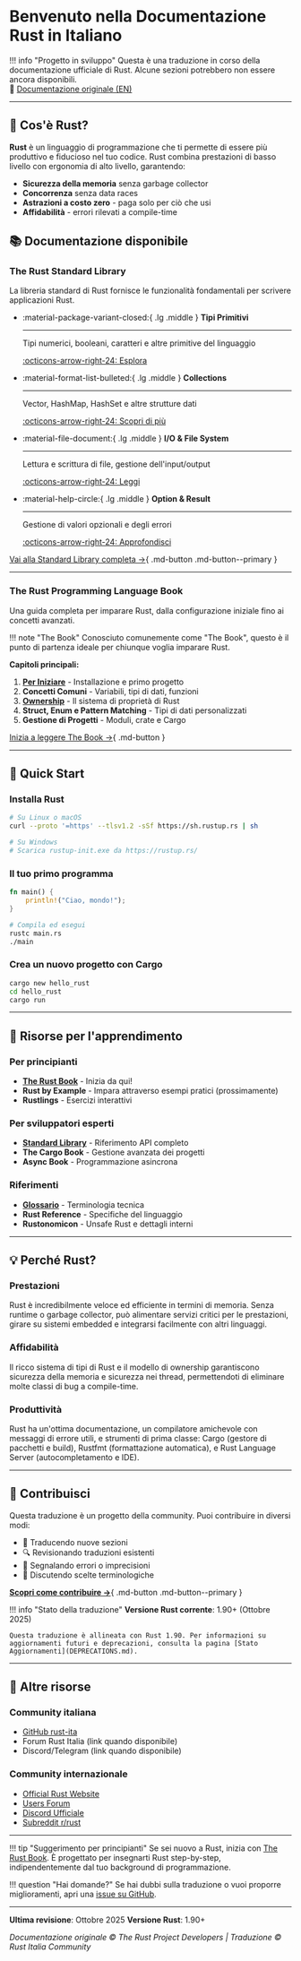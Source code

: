 # Benvenuto nella Documentazione Rust in Italiano

!!! info "Progetto in sviluppo"
    Questa è una traduzione in corso della documentazione ufficiale di Rust. Alcune sezioni potrebbero non essere ancora disponibili.  
    📖 [Documentazione originale (EN)](https://doc.rust-lang.org/)

---

## 🦀 Cos'è Rust?

**Rust** è un linguaggio di programmazione che ti permette di essere più produttivo e fiducioso nel tuo codice. Rust combina prestazioni di basso livello con ergonomia di alto livello, garantendo:

- **Sicurezza della memoria** senza garbage collector
- **Concorrenza** senza data races
- **Astrazioni a costo zero** - paga solo per ciò che usi
- **Affidabilità** - errori rilevati a compile-time

## 📚 Documentazione disponibile

### The Rust Standard Library

La libreria standard di Rust fornisce le funzionalità fondamentali per scrivere applicazioni Rust.

<div class="grid cards" markdown>

-   :material-package-variant-closed:{ .lg .middle } __Tipi Primitivi__

    ---

    Tipi numerici, booleani, caratteri e altre primitive del linguaggio

    [:octicons-arrow-right-24: Esplora](std/primitives.md)

-   :material-format-list-bulleted:{ .lg .middle } __Collections__

    ---

    Vector, HashMap, HashSet e altre strutture dati

    [:octicons-arrow-right-24: Scopri di più](std/collections/index.md)

-   :material-file-document:{ .lg .middle } __I/O & File System__

    ---

    Lettura e scrittura di file, gestione dell'input/output

    [:octicons-arrow-right-24: Leggi](std/io/index.md)

-   :material-help-circle:{ .lg .middle } __Option & Result__

    ---

    Gestione di valori opzionali e degli errori

    [:octicons-arrow-right-24: Approfondisci](std/option-result.md)

</div>

[Vai alla Standard Library completa →](std/index.md){ .md-button .md-button--primary }

---

### The Rust Programming Language Book

Una guida completa per imparare Rust, dalla configurazione iniziale fino ai concetti avanzati.

!!! note "The Book"
    Conosciuto comunemente come "The Book", questo è il punto di partenza ideale per chiunque voglia imparare Rust.

**Capitoli principali:**

1. **[Per Iniziare](book/ch01-getting-started.md)** - Installazione e primo progetto
2. **Concetti Comuni** - Variabili, tipi di dati, funzioni
3. **[Ownership](book/ch04-ownership.md)** - Il sistema di proprietà di Rust
4. **Struct, Enum e Pattern Matching** - Tipi di dati personalizzati
5. **Gestione di Progetti** - Moduli, crate e Cargo

[Inizia a leggere The Book →](book/index.md){ .md-button }

---

## 🚀 Quick Start

### Installa Rust

```bash
# Su Linux o macOS
curl --proto '=https' --tlsv1.2 -sSf https://sh.rustup.rs | sh

# Su Windows
# Scarica rustup-init.exe da https://rustup.rs/
```

### Il tuo primo programma

```rust
fn main() {
    println!("Ciao, mondo!");
}
```

```bash
# Compila ed esegui
rustc main.rs
./main
```

### Crea un nuovo progetto con Cargo

```bash
cargo new hello_rust
cd hello_rust
cargo run
```

---

## 🎯 Risorse per l'apprendimento

### Per principianti

- **[The Rust Book](book/index.md)** - Inizia da qui!
- **Rust by Example** - Impara attraverso esempi pratici (prossimamente)
- **Rustlings** - Esercizi interattivi

### Per sviluppatori esperti

- **[Standard Library](std/index.md)** - Riferimento API completo
- **The Cargo Book** - Gestione avanzata dei progetti
- **Async Book** - Programmazione asincrona

### Riferimenti

- **[Glossario](GLOSSARY.md)** - Terminologia tecnica
- **Rust Reference** - Specifiche del linguaggio
- **Rustonomicon** - Unsafe Rust e dettagli interni

---

## 💡 Perché Rust?

### Prestazioni

Rust è incredibilmente veloce ed efficiente in termini di memoria. Senza runtime o garbage collector, può alimentare servizi critici per le prestazioni, girare su sistemi embedded e integrarsi facilmente con altri linguaggi.

### Affidabilità

Il ricco sistema di tipi di Rust e il modello di ownership garantiscono sicurezza della memoria e sicurezza nei thread, permettendoti di eliminare molte classi di bug a compile-time.

### Produttività

Rust ha un'ottima documentazione, un compilatore amichevole con messaggi di errore utili, e strumenti di prima classe: Cargo (gestore di pacchetti e build), Rustfmt (formattazione automatica), e Rust Language Server (autocompletamento e IDE).

---

## 🤝 Contribuisci

Questa traduzione è un progetto della community. Puoi contribuire in diversi modi:

- 📝 Traducendo nuove sezioni
- 🔍 Revisionando traduzioni esistenti
- 🐛 Segnalando errori o imprecisioni
- 💭 Discutendo scelte terminologiche

[**Scopri come contribuire →**](CONTRIBUTING.md){ .md-button .md-button--primary }

!!! info "Stato della traduzione"
    **Versione Rust corrente**: 1.90+ (Ottobre 2025)

    Questa traduzione è allineata con Rust 1.90. Per informazioni su aggiornamenti futuri e deprecazioni, consulta la pagina [Stato Aggiornamenti](DEPRECATIONS.md).

---

## 📖 Altre risorse

### Community italiana

- [GitHub rust-ita](https://github.com/rust-ita)
- Forum Rust Italia (link quando disponibile)
- Discord/Telegram (link quando disponibile)

### Community internazionale

- [Official Rust Website](https://www.rust-lang.org/)
- [Users Forum](https://users.rust-lang.org/)
- [Discord Ufficiale](https://discord.gg/rust-lang)
- [Subreddit r/rust](https://www.reddit.com/r/rust/)

---

<div class="grid" markdown>

!!! tip "Suggerimento per principianti"
    Se sei nuovo a Rust, inizia con [The Rust Book](book/index.md). È progettato per insegnarti Rust step-by-step, indipendentemente dal tuo background di programmazione.

!!! question "Hai domande?"
    Se hai dubbi sulla traduzione o vuoi proporre miglioramenti, apri una [issue su GitHub](https://github.com/rust-ita/rust-docs-it/issues).

</div>

---

**Ultima revisione**: Ottobre 2025
**Versione Rust**: 1.90+

*Documentazione originale © The Rust Project Developers | Traduzione © Rust Italia Community*